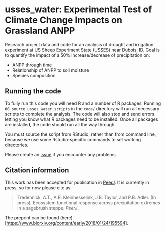 # usses_water: Experimental Test of Climate Change Impacts on Grassland ANPP

Research project data and code for an analysis of drought and irrigation experiment at US Sheep Experiment State (USSES) near Dubois, ID.
Goal is to quantify the impact of a 50% increase/decrease of precipitation on:

* ANPP through time
* Relationship of ANPP to soil moisture
* Species composition

##	Running the code

To fully run this code you will need R and a number of R packages.
Running `00_source_usses_water_scripts` in the `code/` directory will run all necessary scripts to complete the analysis.
The code will also stop and send errors letting you know what R packages need to be installed.
Once all packages are installed, the code should run all the way through.

You must source the script from RStudio, rather than from command line, because we use some Rstudio-specific commands to set working directories.

Please create an [issue](https://github.com/atredennick/usses_water/issues) if you encounter any problems.

##	Citation information

This work has been accepted for publication in [PeerJ](https://peerj.com/).
It is currently in press, so for now please cite as

>Tredennick, A.T., A.R. Kleinhesselink, J.B. Taylor, and P.B. Adler. (In press). Ecosystem functional response across precipitation extremes in a sagebrush steppe. *PeerJ*.

The preprint can be found (here)[https://www.biorxiv.org/content/early/2018/01/24/195594].